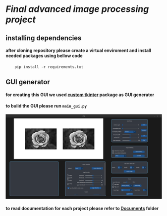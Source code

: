 # _Final advanced image processing project_
## installing dependencies
#### after cloning repository please create a virtual enviroment and install needed packages using bellow code
``` 
    pip install -r requirements.txt
```
## GUI generator

#### for creating this GUI we used [custom tkinter](https://github.com/TomSchimansky/CustomTkinter) package as GUI generator
#### to bulid the GUI please run `main_gui.py`
![image](https://github.com/alirezaebrahimi1378/ADIP/blob/main/DATA/Screenshot%20from%202023-02-25%2011-47-37.png)
#### to read documentation for each project please refer to [Documents](https://github.com/alirezaebrahimi1378/ADIP/tree/main/Documents) folder
